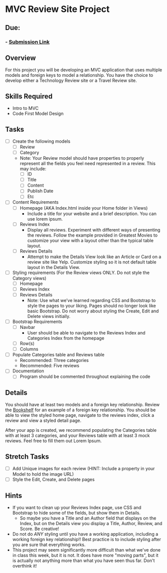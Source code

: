 # MVC Review Site Project
## Due:
### - [Submission Link](https://docs.google.com/forms/d/e/1FAIpQLScUEvl_ZgH_OgBu0zbg_WIvB6zBSkkXh7wfxqjv4LwLdBDxLg/viewform)

## Overview
For this project you will be developing an MVC application that uses multiple models and foreign keys to model a relationship. You have the choice to develop either a Technology Review site or a Travel Review site.

## Skills Required
- Intro to MVC
- Code First Model Design

## Tasks
- [ ] Create the following models
  - [ ] Review
  - [ ] Category
  - Note: Your Review model should have properties to properly represent all the fields you feel need represented in a review. This may include:
    - [ ] ID
    - [ ] Title
    - [ ] Content
    - [ ] Publish Date
    - [ ] Etc
- [ ] Content Requirements
  - [ ] Homepage (AKA Index.html inside your Home folder in Views)
    - Include a title for your website and a brief description. You can use lorem ipsum.
  - [ ] Reviews Index
    - Display all reviews.  Experiment with different ways of presenting the reviews. Follow the example provided in Greatest Movies to customize your view with a layout other than the typical table layout.
  - [ ] Reviews Details
    - Attempt to make the Details View look like an Article or Card on a review site like Yelp. Customize styling so it is not default table layout in the Details View.
- [ ] Styling requirements (For the Review views ONLY. Do not style the Category views)
  - [ ] Homepage
  - [ ] Reviews Index
  - [ ] Reviews Details
    - Note: Use what we’ve learned regarding CSS and Bootstrap to style the pages to your liking. Pages should no longer look like basic Bootstrap. Do not worry about styling the Create, Edit and Delete views initially. 
- [ ] Bootstrap Requirements
  - [ ] Navbar
    - User should be able to navigate to the Reviews Index and Categories Index from the homepage
  - [ ] Row(s)
  - [ ] Columns
- [ ] Populate Categories table and Reviews table
  - Recommended: Three categories
  - Recommended: Five reviews
- [ ] Documentation
  - [ ] Program should be commented throughout explaining the code
## Details
You should have at least two models and a foreign key relationship. Review the [Bookshelf](https://docs.google.com/a/wecancodeit.org/presentation/d/1C9v9Upx7NWePFbh5kO06GSQnuxdyeJwFVAWsTKHzgdw/edit?usp=sharing) for an example of a foreign key relationship. You should be able to view the styled home page, navigate to the reviews index, click a review and view a styled detail page.

After your app is created, we recommend populating the Categories table with at least 3 categories, and your Reviews table with at least 3 mock reviews. Feel free to fill them out Lorem Ipsum.

## Stretch Tasks
  - [ ] Add Unique images for each review (HINT: Include a property in your Model to hold the image URL)
  - [ ] Style the Edit, Create, and Delete pages
  
## Hints
 - If you want to clean up your Reviews Index page, use CSS and Bootstrap to hide some of the fields, but show them in Details.   
   - So maybe you have a Title and an Author field that displays on the Index, but on the Details view you display a Title, Author, Review, and Score. Be creative!
 - Do not do *ANY* styling until you have a working application, including a working foreign key relationship!! Best practice is to include styling after you are sure that everything works.
 - This project may seem significantly more difficult than what we've done in class this week, but it is not. It does have more "moving parts", but it is actually not anything more than what you have seen thus far. Don't overthink it!
